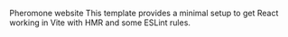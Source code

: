 Pheromone website
This template provides a minimal setup to get React working in Vite with HMR and some ESLint rules.


